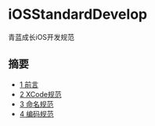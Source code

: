 # iOSStandardDevelop
青蓝成长iOS开发规范

## 摘要

* [1 前言](#1-前言)
* [2 XCode规范](#2-XCode规范)
* [3 命名规范](#3-命名规范)
* [4 编码规范](#4-编码规范)
